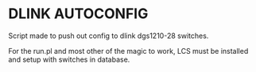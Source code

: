 DLINK AUTOCONFIG
===
Script made to push out config to dlink dgs1210-28 switches.

For the run.pl and most other of the magic to work, LCS must be installed and setup with switches in database.
